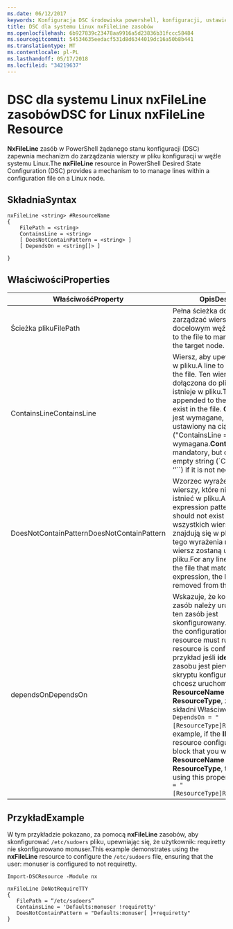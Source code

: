 ```yaml
---
ms.date: 06/12/2017
keywords: Konfiguracja DSC środowiska powershell, konfiguracji, ustawienia
title: DSC dla systemu Linux nxFileLine zasobów
ms.openlocfilehash: 6b927839c23478aa9916a5d23836b31fccc58484
ms.sourcegitcommit: 54534635eedacf531d8d6344019dc16a50b8b441
ms.translationtype: MT
ms.contentlocale: pl-PL
ms.lasthandoff: 05/17/2018
ms.locfileid: "34219637"
---
```

# <a name="dsc-for-linux-nxfileline-resource"></a><span data-ttu-id="98a38-103">DSC dla systemu Linux nxFileLine zasobów</span><span class="sxs-lookup"><span data-stu-id="98a38-103">DSC for Linux nxFileLine Resource</span></span>

<span data-ttu-id="98a38-104">**NxFileLine** zasób w PowerShell żądanego stanu konfiguracji (DSC) zapewnia mechanizm do zarządzania wierszy w pliku konfiguracji w węźle systemu Linux.</span><span class="sxs-lookup"><span data-stu-id="98a38-104">The **nxFileLine** resource in PowerShell Desired State Configuration (DSC) provides a mechanism to to manage lines within a configuration file on a Linux node.</span></span>

## <a name="syntax"></a><span data-ttu-id="98a38-105">Składnia</span><span class="sxs-lookup"><span data-stu-id="98a38-105">Syntax</span></span>

```
nxFileLine <string> #ResourceName
{
    FilePath = <string>
    ContainsLine = <string>
    [ DoesNotContainPattern = <string> ]
    [ DependsOn = <string[]> ]

}
```

## <a name="properties"></a><span data-ttu-id="98a38-106">Właściwości</span><span class="sxs-lookup"><span data-stu-id="98a38-106">Properties</span></span>

|  <span data-ttu-id="98a38-107">Właściwość</span><span class="sxs-lookup"><span data-stu-id="98a38-107">Property</span></span> |  <span data-ttu-id="98a38-108">Opis</span><span class="sxs-lookup"><span data-stu-id="98a38-108">Description</span></span> |
|---|---|
| <span data-ttu-id="98a38-109">Ścieżka pliku</span><span class="sxs-lookup"><span data-stu-id="98a38-109">FilePath</span></span>| <span data-ttu-id="98a38-110">Pełna ścieżka do pliku, aby zarządzać wierszy w docelowym węźle.</span><span class="sxs-lookup"><span data-stu-id="98a38-110">The full path to the file to manage lines in on the target node.</span></span>|
| <span data-ttu-id="98a38-111">ContainsLine</span><span class="sxs-lookup"><span data-stu-id="98a38-111">ContainsLine</span></span>| <span data-ttu-id="98a38-112">Wiersz, aby upewnić się, istnieje w pliku.</span><span class="sxs-lookup"><span data-stu-id="98a38-112">A line to ensure exists in the file.</span></span> <span data-ttu-id="98a38-113">Ten wiersz zostanie dołączona do pliku, jeśli nie istnieje w pliku.</span><span class="sxs-lookup"><span data-stu-id="98a38-113">This line will be appended to the file if it does not exist in the file.</span></span> <span data-ttu-id="98a38-114">**ContainsLine** jest wymagane, ale może być ustawiony na ciąg pusty ("ContainsLine =" "), jeśli nie jest wymagana.</span><span class="sxs-lookup"><span data-stu-id="98a38-114">**ContainsLine** is mandatory, but can be set to an empty string (\`ContainsLine = ‘’\`\`) if it is not needed.</span></span>|
| <span data-ttu-id="98a38-115">DoesNotContainPattern</span><span class="sxs-lookup"><span data-stu-id="98a38-115">DoesNotContainPattern</span></span>| <span data-ttu-id="98a38-116">Wzorzec wyrażenia regularnego wierszy, które nie powinny istnieć w pliku.</span><span class="sxs-lookup"><span data-stu-id="98a38-116">A regular expression pattern for lines that should not exist in the file.</span></span> <span data-ttu-id="98a38-117">Dla wszystkich wierszy, które znajdują się w pliku pasuje do tego wyrażenia regularnego wiersz zostaną usunięte z pliku.</span><span class="sxs-lookup"><span data-stu-id="98a38-117">For any lines that exist in the file that match this regular expression, the line will be removed from the file.</span></span>|
| <span data-ttu-id="98a38-118">dependsOn</span><span class="sxs-lookup"><span data-stu-id="98a38-118">DependsOn</span></span> | <span data-ttu-id="98a38-119">Wskazuje, że konfiguracja inny zasób należy uruchomić przed ten zasób jest skonfigurowany.</span><span class="sxs-lookup"><span data-stu-id="98a38-119">Indicates that the configuration of another resource must run before this resource is configured.</span></span> <span data-ttu-id="98a38-120">Na przykład jeśli **identyfikator** zasobu jest pierwszy blok skryptu konfiguracji, który chcesz uruchomić **ResourceName** i jej typ jest **ResourceType**, za pomocą tej składni Właściwość jest `DependsOn = "[ResourceType]ResourceName"`.</span><span class="sxs-lookup"><span data-stu-id="98a38-120">For example, if the **ID** of the resource configuration script block that you want to run first is **ResourceName** and its type is **ResourceType**, the syntax for using this property is `DependsOn = "[ResourceType]ResourceName"`.</span></span>|

## <a name="example"></a><span data-ttu-id="98a38-121">Przykład</span><span class="sxs-lookup"><span data-stu-id="98a38-121">Example</span></span>

<span data-ttu-id="98a38-122">W tym przykładzie pokazano, za pomocą **nxFileLine** zasobów, aby skonfigurować `/etc/sudoers` pliku, upewniając się, że użytkownik: requiretty nie skonfigurowano monuser.</span><span class="sxs-lookup"><span data-stu-id="98a38-122">This example demonstrates using the **nxFileLine** resource to configure the `/etc/sudoers` file, ensuring that the user: monuser is configured to not requiretty.</span></span>

```
Import-DSCResource -Module nx

nxFileLine DoNotRequireTTY
{
   FilePath = “/etc/sudoers”
   ContainsLine = 'Defaults:monuser !requiretty'
   DoesNotContainPattern = "Defaults:monuser[ ]+requiretty"
}
```